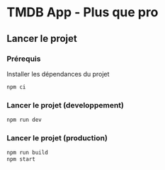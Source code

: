 # TMDB App - Plus que pro

## Lancer le projet

### Prérequis

Installer les dépendances du projet

```bash
npm ci
```

### Lancer le projet (developpement)

```bash
npm run dev
```

### Lancer le projet (production)

```bash
npm run build
npm start
```
